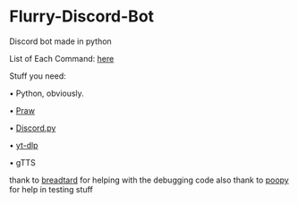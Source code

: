 # Flurry-Discord-Bot
 
Discord bot made in python


List of Each Command: <a href=https://github.com/DevDan0/Flurry-Discord-Bot/blob/main/explaining-each-command.md> here</a>

Stuff you need:

• Python, obviously.

• <a href=https://praw.readthedocs.io/>Praw</a>

• <a href=https://discordpy.readthedocs.io/>Discord.py</a>

• <a href=https://github.com/yt-dlp/yt-dlp>yt-dlp</a>

• gTTS


thank to <a href =https://github.com/breadtard>breadtard</a> for helping with the debugging code 
also thank to <a href=https://github.com/poopyyyyy>poopy</a> for help in testing stuff
